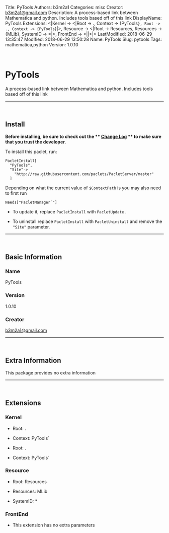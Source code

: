 Title: PyTools
Authors: b3m2a1
Categories: misc
Creator: b3m2a1@gmail.com
Description: A process-based link between Mathematica and python.   Includes tools based off of this link
DisplayName: PyTools
Extensions: <|Kernel -> <|Root -> ., Context -> {PyTools`}, Root -> ., Context -> {PyTools`}|>, Resource -> <|Root -> Resources, Resources -> {MLib}, SystemID -> *|>, FrontEnd -> <||>|>
LastModified: 2018-06-29 13:35:47
Modified: 2018-06-29 13:50:28
Name: PyTools
Slug: pytools
Tags: mathematica,python
Version: 1.0.10

<a id="pytools" style="width:0;height:0;margin:0;padding:0;">&zwnj;</a>

# PyTools

A process-based link between Mathematica and python.
  Includes tools based off of this link

---

<a id="install" style="width:0;height:0;margin:0;padding:0;">&zwnj;</a>

## Install

**Before installing, be sure to check out the ** **[Change Log](https://paclets.github.io/PacletServer/pages/log.html)** ** to make sure that you trust the developer.**

To install this paclet, run:

    PacletInstall[
      "PyTools",
      "Site"->
        "http://raw.githubusercontent.com/paclets/PacletServer/master"
      ]

Depending on what the current value of  ```$ContextPath```  is you may also need to first run

    Needs["PacletManager`"]

* To update it, replace  ```PacletInstall```  with  ```PacletUpdate``` . 

* To uninstall replace  ```PacletInstall```  with  ```PacletUninstall```  and remove the  ```"Site"```  parameter.

---

<a id="basic-information" style="width:0;height:0;margin:0;padding:0;">&zwnj;</a>

## Basic Information

### Name

PyTools

### Version

1.0.10

### Creator

[b3m2a1@gmail.com](mailto:b3m2a1@gmail.com)

---

<a id="extra-information" style="width:0;height:0;margin:0;padding:0;">&zwnj;</a>

## Extra Information

This package provides no extra information

---

<a id="extensions" style="width:0;height:0;margin:0;padding:0;">&zwnj;</a>

## Extensions

### Kernel

* Root: .

* Context: PyTools`

* Root: .

* Context: PyTools`

### Resource

* Root: Resources

* Resources: MLib

* SystemID: *

### FrontEnd

* This extension has no extra parameters